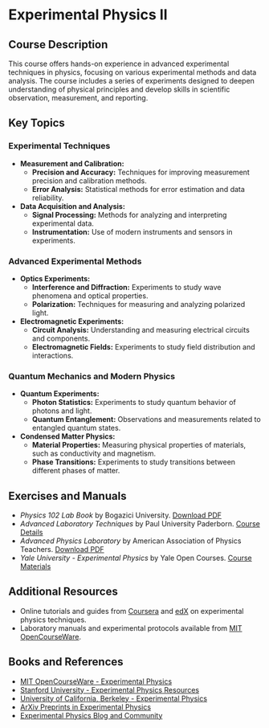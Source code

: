 # Experimental Physics II

## Course Description

This course offers hands-on experience in advanced experimental techniques in physics, focusing on various experimental methods and data analysis. The course includes a series of experiments designed to deepen understanding of physical principles and develop skills in scientific observation, measurement, and reporting.

## Key Topics

### Experimental Techniques
- **Measurement and Calibration:**
  - **Precision and Accuracy:** Techniques for improving measurement precision and calibration methods.
  - **Error Analysis:** Statistical methods for error estimation and data reliability.
- **Data Acquisition and Analysis:**
  - **Signal Processing:** Methods for analyzing and interpreting experimental data.
  - **Instrumentation:** Use of modern instruments and sensors in experiments.

### Advanced Experimental Methods
- **Optics Experiments:**
  - **Interference and Diffraction:** Experiments to study wave phenomena and optical properties.
  - **Polarization:** Techniques for measuring and analyzing polarized light.
- **Electromagnetic Experiments:**
  - **Circuit Analysis:** Understanding and measuring electrical circuits and components.
  - **Electromagnetic Fields:** Experiments to study field distribution and interactions.

### Quantum Mechanics and Modern Physics
- **Quantum Experiments:**
  - **Photon Statistics:** Experiments to study quantum behavior of photons and light.
  - **Quantum Entanglement:** Observations and measurements related to entangled quantum states.
- **Condensed Matter Physics:**
  - **Material Properties:** Measuring physical properties of materials, such as conductivity and magnetism.
  - **Phase Transitions:** Experiments to study transitions between different phases of matter.

## Exercises and Manuals
- *Physics 102 Lab Book* by Bogazici University. [Download PDF](https://physlab.bogazici.edu.tr/sites/physlab.boun.edu.tr/files/physfiles/phys102labbook.pdf)
- *Advanced Laboratory Techniques* by Paul University Paderborn. [Course Details](https://paul.uni-paderborn.de/scripts/mgrqispi.dll?APPNAME=CampusNet&PRGNAME=COURSEDETAILS&ARGUMENTS=-N000000000000002,-N000688,-N0,-N384985235093390,-N384985235039391,-N0,-N0,-N0)
- *Advanced Physics Laboratory* by American Association of Physics Teachers. [Download PDF](https://advlabs.aapt.org/items/detail.cfm?ID=14749)
- *Yale University - Experimental Physics* by Yale Open Courses. [Course Materials](https://oyc.yale.edu/physics/phys-201)

## Additional Resources
- Online tutorials and guides from [Coursera](https://www.coursera.org) and [edX](https://www.edx.org) on experimental physics techniques.
- Laboratory manuals and experimental protocols available from [MIT OpenCourseWare](https://ocw.mit.edu/courses/physics/).

## Books and References
- [MIT OpenCourseWare - Experimental Physics](https://ocw.mit.edu/courses/physics/)
- [Stanford University - Experimental Physics Resources](https://physics.stanford.edu/research/experimental)
- [University of California, Berkeley - Experimental Physics](https://www.physics.berkeley.edu)
- [ArXiv Preprints in Experimental Physics](https://arxiv.org/archive/physics)
- [Experimental Physics Blog and Community](https://www.experimentalphysicscommunity.com)
